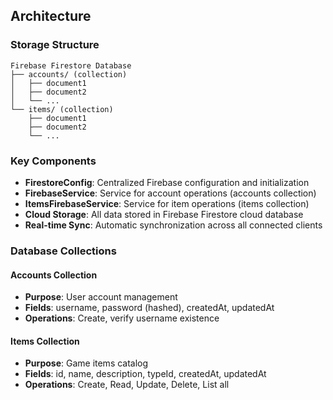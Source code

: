 ## Architecture
### Storage Structure
```
Firebase Firestore Database
├── accounts/ (collection)
│   ├── document1
│   ├── document2
│   └── ...
└── items/ (collection)
    ├── document1
    ├── document2
    └── ...
```

### Key Components
- **FirestoreConfig**: Centralized Firebase configuration and initialization
- **FirebaseService**: Service for account operations (accounts collection)
- **ItemsFirebaseService**: Service for item operations (items collection)
- **Cloud Storage**: All data stored in Firebase Firestore cloud database
- **Real-time Sync**: Automatic synchronization across all connected clients

### Database Collections

#### Accounts Collection
- **Purpose**: User account management
- **Fields**: username, password (hashed), createdAt, updatedAt
- **Operations**: Create, verify username existence

#### Items Collection  
- **Purpose**: Game items catalog
- **Fields**: id, name, description, typeId, createdAt, updatedAt
- **Operations**: Create, Read, Update, Delete, List all